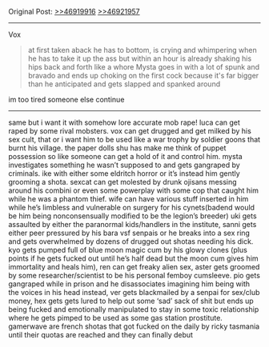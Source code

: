 Original Post: [>>46919916](https://warosu.org/vt/thread/46872075#p46919916) [>>46921957](https://warosu.org/vt/thread/46872075#p46921957)
***
Vox
>at first taken aback he has to bottom, is crying and whimpering when he has to take it up the ass but within an hour is already shaking his hips back and forth like a whore
Mysta
>goes in with a lot of spunk and bravado and ends up choking on the first cock because it's far bigger than he anticipated and gets slapped and spanked around

im too tired someone else continue 

***
same but i want it with somehow lore accurate mob rape! luca can get raped by some rival mobsters. vox can get drugged and get milked by his sex cult, that or i want him to be used like a war trophy by soldier goons that burnt his village. the paper dolls shu has make me think of puppet possession so like someone can get a hold of it and control him. mysta investigates something he wasn’t supposed to and gets gangraped by criminals. ike with either some eldritch horror or it’s instead him gently grooming a shota.
sexcat can get molested by drunk ojisans messing around his combini or even some powerplay with some cop that caught him while he was a phantom thief. wife can have various stuff inserted in him while he’s limbless and vulnerable on surgery for his cynets(badend would be him being nonconsensually modified to be the legion’s breeder) uki gets assaulted by either the paranormal kids/handlers in the institute, sanni gets either peer pressured by his bara vsf senpais or he breaks into a sex ring and gets overwhelmed by dozens of drugged out shotas needing his dick.
kyo gets pumped full of blue moon magic cum by his glowy clones (plus points if he gets fucked out until he’s half dead but the moon cum gives him immortality and heals him), ren can get freaky alien sex, aster gets groomed by some researcher/scientist to be his personal femboy cumsleeve.
pio gets gangraped while in prison and he disassociates imagining him being with the voices in his head instead, ver gets blackmailed by a senpai for sex/club money, hex gets gets lured to help out some ‘sad’ sack of shit but ends up being fucked and emotionally manipulated to stay in some toxic relationship where he gets pimped to be used as some gas station prostitute.
gamerwave are french shotas that got fucked on the daily by ricky tasmania until their quotas are reached and they can finally debut